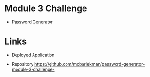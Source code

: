 # Module 3 Challenge
* Password Generator

# Links
* Deployed Application


* Repository
https://github.com/mcbariekman/password-generator-module-3-challenge-
